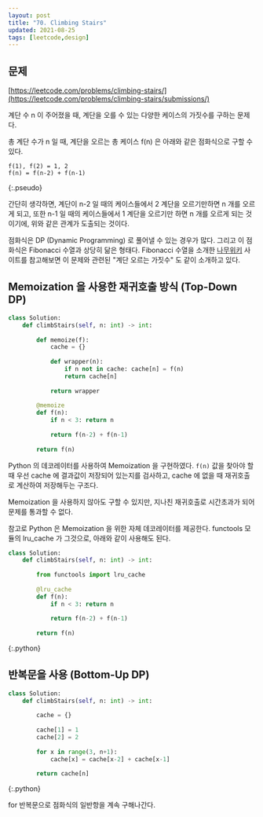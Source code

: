 ```yaml
---
layout: post
title: "70. Climbing Stairs"
updated: 2021-08-25
tags: [leetcode,design]
---
```


## 문제

[https://leetcode.com/problems/climbing-stairs/](https://leetcode.com/problems/climbing-stairs/submissions/)

계단 수 n 이 주어졌을 때, 계단을 오를 수 있는 다양한 케이스의 가짓수를 구하는 문제다.

총 계단 수가 n 일 때, 계단을 오르는 총 케이스 f(n) 은 아래와 같은 점화식으로 구할 수 있다.

```plaintext
f(1), f(2) = 1, 2
f(n) = f(n-2) + f(n-1)
```
{:.pseudo}

간단히 생각하면, 계단이 n-2 일 때의 케이스들에서 2 계단을 오르기만하면 n 개를 오르게 되고, 또한 n-1 일 때의 케이스들에서 1 계단을 오르기만 하면 n 개를 오르게 되는 것이기에, 위와 같은 관계가 도출되는 것이다.

점화식은 DP (Dynamic Programming) 로 풀어낼 수 있는 경우가 많다. 그리고 이 점화식은 Fibonacci 수열과 상당히 닮은 형태다. Fibonacci 수열을 소개한 [나무위키](https://namu.wiki/w/%ED%94%BC%EB%B3%B4%EB%82%98%EC%B9%98%20%EC%88%98%EC%97%B4) 사이트를 참고해보면 이 문제와 관련된 "계단 오르는 가짓수" 도 같이 소개하고 있다.

## Memoization 을 사용한 재귀호출 방식 (Top-Down DP)

```py
class Solution:
    def climbStairs(self, n: int) -> int:
        
        def memoize(f):
            cache = {}
            
            def wrapper(n):
                if n not in cache: cache[n] = f(n)
                return cache[n]
                
            return wrapper
        
        @memoize
        def f(n):
            if n < 3: return n
            
            return f(n-2) + f(n-1)
        
        return f(n)
```

Python 의 데코레이터를 사용하여 Memoization 을 구현하였다. `f(n)` 값을 찾아야 할 때 우선 cache 에 결과값이 저장되어 있는지를 검사하고, cache 에 없을 때 재귀호출로 계산하여 저장해두는 구조다.

Memoization 을 사용하지 않아도 구할 수 있지만, 지나친 재귀호출로 시간초과가 되어 문제를 통과할 수 없다.

참고로 Python 은 Memoization 을 위한 자체 데코레이터를 제공한다. functools 모듈의 lru_cache 가 그것으로, 아래와 같이 사용해도 된다.

```py
class Solution:
    def climbStairs(self, n: int) -> int:
        
        from functools import lru_cache
        
        @lru_cache
        def f(n):
            if n < 3: return n
            
            return f(n-2) + f(n-1)
        
        return f(n)
```
{:.python}

## 반복문을 사용 (Bottom-Up DP)

```py
class Solution:
    def climbStairs(self, n: int) -> int:
        
        cache = {}
        
        cache[1] = 1
        cache[2] = 2
        
        for x in range(3, n+1):
            cache[x] = cache[x-2] + cache[x-1]
            
        return cache[n]
```
{:.python}

for 반복문으로 점화식의 일반항을 계속 구해나간다.
